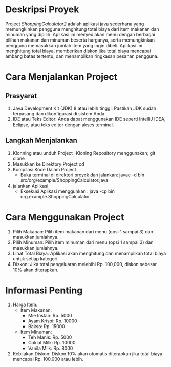 # Deskripsi Proyek

Project *ShoppingCalculator2* adalah aplikasi java sederhana yang memungkinkan pengguna menghitung total biaya dari item makanan dan minuman yang dipilih. Aplikasi ini menyediakan menu dengan berbagai pilihan makanan dan minuman beserta harganya, serta memungkinkan pengguna memasukkan jumlah item yang ingin dibeli. Aplikasi ini menghitung total biaya, memberikan diskon jika total biaya mencapai ambang batas tertentu, dan menampilkan ringkasan pesanan pengguna.


# Cara Menjalankan Project
## Prasyarat
1. Java Development Kit (JDK) 8 atau lebih tinggi: Pastikan JDK sudah terpasang dan dikonfigurasi di sistem Anda.
2. IDE atau Teks Editor: Anda dapat menggunakan IDE seperti IntelliJ IDEA, Eclipse, atau teks editor dengan akses terminal.

## Langkah Menjalankan

1. Klonning atau unduh Project
    -Kloning Repository menggunakan;
        git clone <repository-url>
2. Masukkan ke Direktory Project
        cd <path-to-project-directory>
3. Kompilasi Kode Dalam Project 
    - Buka terminal di direktori proyek dan jalankan:
        javac -d bin src/org/example/ShoppingCalculator.java
4. jalankan Aplikasi
    - Eksekusi Aplikasi menggunkan :
        java -cp bin org.example.ShoppingCalculator


# Cara Menggunakan Project

1. Pilih Makanan: Pilih item makanan dari menu (opsi 1 sampai 3) dan masukkan jumlahnya.
2. Pilih Minuman: Pilih item minuman dari menu (opsi 1 sampai 3) dan masukkan jumlahnya.
3. Lihat Total Biaya: Aplikasi akan menghitung dan menampilkan total biaya untuk setiap kategori.
4. Diskon: Jika total pengeluaran melebihi Rp. 100,000, diskon sebesar 10% akan diterapkan.


# Informasi Penting

1. Harga Item:
    - Item Makanan:
        - Mie Instan: Rp. 5000
        - Ayam Krispi: Rp. 10000
        - Bakso: Rp. 15000 
    - Item Minuman:
       - Teh Manis: Rp. 5000
       - Coklat Milk: Rp. 10000
       - Vanila Milk: Rp. 8000  
2. Kebijakan Diskon: Diskon 10% akan otomatis diterapkan jika total biaya mencapai Rp. 100,000 atau lebih.
